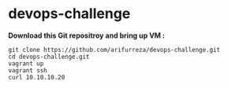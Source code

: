 # devops-challenge

**Download this Git repositroy and bring up VM :** 

```
git clone https://github.com/arifurreza/devops-challenge.git
cd devops-challenge.git
vagrant up
vagrant ssh 
curl 10.10.10.20
```